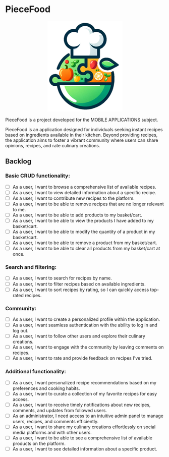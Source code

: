 # PieceFood


<p align="center">
  <img src="https://raw.githubusercontent.com/juanpabblo16/PieceFood/master/app/src/main/res/drawable/piecefoodlogo.png" alt="PieceFoodLogo">
</p>

PieceFood is a project developed for the MOBILE APPLICATIONS subject.

PieceFood is an application designed for individuals seeking instant recipes based on ingredients available in their kitchen. Beyond providing recipes, the application aims to foster a vibrant community where users can share opinions, recipes, and rate culinary creations.

## Backlog

### Basic CRUD functionality:

- [ ] As a user, I want to browse a comprehensive list of available recipes.
- [ ] As a user, I want to view detailed information about a specific recipe.
- [ ] As a user, I want to contribute new recipes to the platform.
- [ ] As a user, I want to be able to remove recipes that are no longer relevant to me.
- [ ] As a user, I want to be able to add products to my basket/cart.
- [ ] As a user, I want to be able to view the products I have added to my basket/cart.
- [ ] As a user, I want to be able to modify the quantity of a product in my basket/cart.
- [ ] As a user, I want to be able to remove a product from my basket/cart.
- [ ] As a user, I want to be able to clear all products from my basket/cart at once.

### Search and filtering:

- [ ] As a user, I want to search for recipes by name.
- [ ] As a user, I want to filter recipes based on available ingredients.
- [ ] As a user, I want to sort recipes by rating, so I can quickly access top-rated recipes.

### Community:

- [ ] As a user, I want to create a personalized profile within the application.
- [ ] As a user, I want seamless authentication with the ability to log in and log out.
- [ ] As a user, I want to follow other users and explore their culinary creations.
- [ ] As a user, I want to engage with the community by leaving comments on recipes.
- [ ] As a user, I want to rate and provide feedback on recipes I've tried.

### Additional functionality:

- [ ] As a user, I want personalized recipe recommendations based on my preferences and cooking habits.
- [ ] As a user, I want to curate a collection of my favorite recipes for easy access.
- [ ] As a user, I want to receive timely notifications about new recipes, comments, and updates from followed users.
- [ ] As an administrator, I need access to an intuitive admin panel to manage users, recipes, and comments efficiently.
- [ ] As a user, I want to share my culinary creations effortlessly on social media platforms and with other users.
- [ ] As a user, I want to be able to see a comprehensive list of available products on the platform.
- [ ] As a user, I want to see detailed information about a specific product.
